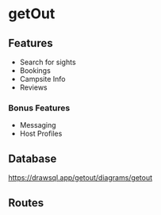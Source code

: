 # getOut

## Features
* Search for sights
* Bookings
* Campsite Info
* Reviews

### Bonus Features
* Messaging
* Host Profiles

## Database
https://drawsql.app/getout/diagrams/getout

## Routes